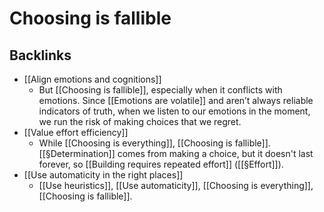 # Choosing is fallible

## Backlinks
* [[Align emotions and cognitions]]
	* But [[Choosing is fallible]], especially when it conflicts with emotions. Since [[Emotions are volatile]] and aren’t always reliable indicators of truth, when we listen to our emotions in the moment, we run the risk of making choices that we regret. 
* [[Value effort efficiency]]
	* While [[Choosing is everything]], [[Choosing is fallible]]. [[§Determination]] comes from making a choice, but it doesn't last forever, so [[Building requires repeated effort]] ([[§Effort]]). 
* [[Use automaticity in the right places]]
	* [[Use heuristics]], [[Use automaticity]], [[Choosing is everything]], [[Choosing is fallible]].

<!-- {BearID:BC1FF443-9B93-4DD0-A7F0-6F6F78FE74A0-3501-0000053FB7A930F8} -->
